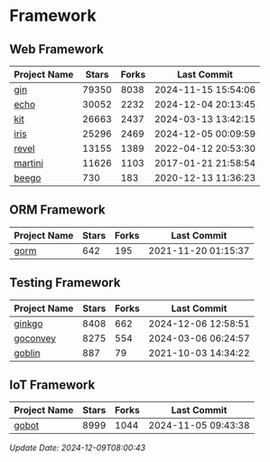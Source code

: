# Framework

## Web Framework
| Project Name | Stars | Forks | Last Commit |
| ------------ | ----- | ----- | ----------- |
| [gin](https://github.com/gin-gonic/gin) | 79350 | 8038 | 2024-11-15 15:54:06 |
| [echo](https://github.com/labstack/echo) | 30052 | 2232 | 2024-12-04 20:13:45 |
| [kit](https://github.com/go-kit/kit) | 26663 | 2437 | 2024-03-13 13:42:15 |
| [iris](https://github.com/kataras/iris) | 25296 | 2469 | 2024-12-05 00:09:59 |
| [revel](https://github.com/revel/revel) | 13155 | 1389 | 2022-04-12 20:53:30 |
| [martini](https://github.com/go-martini/martini) | 11626 | 1103 | 2017-01-21 21:58:54 |
| [beego](https://github.com/astaxie/beego) | 730 | 183 | 2020-12-13 11:36:23 |

## ORM Framework
| Project Name | Stars | Forks | Last Commit |
| ------------ | ----- | ----- | ----------- |
| [gorm](https://github.com/jinzhu/gorm) | 642 | 195 | 2021-11-20 01:15:37 |

## Testing Framework
| Project Name | Stars | Forks | Last Commit |
| ------------ | ----- | ----- | ----------- |
| [ginkgo](https://github.com/onsi/ginkgo) | 8408 | 662 | 2024-12-06 12:58:51 |
| [goconvey](https://github.com/smartystreets/goconvey) | 8275 | 554 | 2024-03-06 06:24:57 |
| [goblin](https://github.com/franela/goblin) | 887 | 79 | 2021-10-03 14:34:22 |

## IoT Framework
| Project Name | Stars | Forks | Last Commit |
| ------------ | ----- | ----- | ----------- |
| [gobot](https://github.com/hybridgroup/gobot) | 8999 | 1044 | 2024-11-05 09:43:38 |

*Update Date: 2024-12-09T08:00:43*